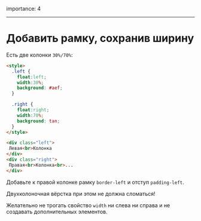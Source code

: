 importance: 4

---

# Добавить рамку, сохранив ширину

Есть две колонки `30%/70%`:

```html autorun height=70 run play no-beautify
<style>
  .left {
    float:left;
    width:30%;
    background: #aef;
  }

  .right {
    float:right;
    width:70%;
    background: tan;
  }
</style>

<div class="left">
 Левая<br>Колонка
</div>
<div class="right">
 Правая<br>Колонка<br>...
</div>
```

Добавьте к правой колонке рамку `border-left` и отступ `padding-left`.

Двухколоночная вёрстка при этом не должна сломаться!

Желательно не трогать свойство `width` ни слева ни справа и не создавать дополнительных элементов.

